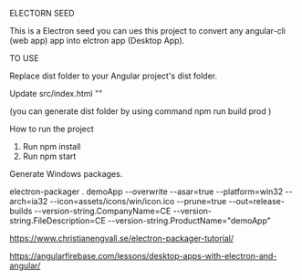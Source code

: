 ELECTORN SEED

This is a Electron seed you can ues this project to convert any angular-cli (web app) app into elctron app (Desktop App). 

TO USE

Replace dist folder to your Angular project's dist folder.

Update src/index.html "<base href="./">"

(you can generate dist folder by using command npm run build prod )

How to run the project

1. Run npm install
2. Run npm start

Generate Windows packages.

electron-packager . demoApp --overwrite --asar=true --platform=win32 --arch=ia32 --icon=assets/icons/win/icon.ico --prune=true --out=release-builds --version-string.CompanyName=CE --version-string.FileDescription=CE --version-string.ProductName="demoApp"

https://www.christianengvall.se/electron-packager-tutorial/

https://angularfirebase.com/lessons/desktop-apps-with-electron-and-angular/
